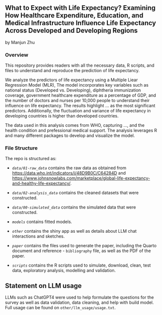 ## What to Expect with Life Expectancy? Examining How Healthcare Expenditure, Education, and Medical Infrastructure Influence Life Expectancy Across Developed and Developing Regions

by Manjun Zhu

### Overview
This repository provides readers with all the necessary data, R scripts, and files to understand and reproduce the prediction of life expectancy.

We analyze the predictors of life expectancy using a Multiple Liear Regression Model (MLR), The model incorporates key variables such as national status (Developed vs. Developing), diphtheria immunization coverage, government healthcare expenditure as a percentage of GDP, and the number of doctors and nurses per 10,000 people to understand their influence on life expectancy. The results highlight ... as the most significant predictors. Additionally, the fluctuation and variance of life expectancy in developing countries is higher than developed countries.

The data used in this analysis comes from WHO, capturing ..., and the health condition and prefessional medical support. The analysis leverages R and many different packages to develop and visualize the model.

### File Structure
The repo is structured as:

- *`data/01-raw_data`* contains the raw data as obtained from https://data.who.int/indicators/i/48D9B0C/C64284D and https://www.johnsnowlabs.com/marketplace/global-life-expectancy-and-healthy-life-expectancy/.

- *`data/02-analysis_data`* contains the cleaned datasets that were constructed.

- *`data/00-simulated_data`* contains the simulated data that were constructed.

- *`models`* contains fitted models.

- *`other`* contains the shiny app as well as details about LLM chat interactions and sketches.

- *`paper`* contains the files used to generate the paper, including the Quarto document and reference - `bibliography` file, as well as the PDF of the paper.

- *`scripts`* contains the R scripts used to simulate, download, clean, test data, exploratory analysis, modelling and validation.

## Statement on LLM usage
LLMs such as ChatGPT4 were used to help formulate the questions for the survey as well as data validation, data cleaning, and help with build model. Full usage can be found on `other/llm_usage/usage.txt`.

